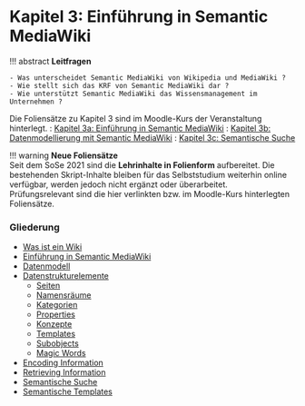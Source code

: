 # Kapitel 3: Einführung in Semantic MediaWiki


!!! abstract
    **Leitfragen**  

    - Was unterscheidet Semantic MediaWiki von Wikipedia und MediaWiki ?
    - Wie stellt sich das KRF von Semantic MediaWiki dar ?
    - Wie unterstützt Semantic MediaWiki das Wissensmanagement im Unternehmen ?


Die Foliensätze zu Kapitel 3 sind im Moodle-Kurs der Veranstaltung hinterlegt. 
: [Kapitel 3a: Einführung in Semantic MediaWiki](https://lernen.h-da.de/mod/resource/view.php?id=526488)
: [Kapitel 3b: Datenmodellierung mit Semantic MediaWiki](https://lernen.h-da.de/mod/resource/view.php?id=526489)
: [Kapitel 3c: Semantische Suche](https://lernen.h-da.de/mod/resource/view.php?id=526490)


!!! warning
    **Neue Foliensätze**  
    Seit dem SoSe 2021 sind die **Lehrinhalte in Folienform** aufbereitet. 
    Die bestehenden Skript-Inhalte bleiben für das Selbststudium weiterhin online verfügbar, werden jedoch nicht ergänzt oder überarbeitet.  
    Prüfungsrelevant sind die hier verlinkten bzw. im Moodle-Kurs hinterlegten Foliensätze.


### Gliederung

- [Was ist ein Wiki](./wiki.md)
- [Einführung in Semantic MediaWiki](./smw.md)
- [Datenmodell](./datamodel.md)
- [Datenstrukturelemente](./datamodel.md)
    - [Seiten](./page.md)
    - [Namensräume](./namespaces.md)
    - [Kategorien](./categories.md)
    - [Properties](./properties.md)
    - [Konzepte](./concepts.md)
    - [Templates](./templates.md)
    - [Subobjects](./subobjects.md)
    - [Magic Words](magic_words.md)
- [Encoding Information](encoding.md)
- [Retrieving Information](retrieving.md)
- [Semantische Suche](ask.md)
- [Semantische Templates](semantic_templates.md)

<!-- - [Lektion xx: Aufbau einer Wissensbasis](...) -->

